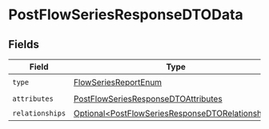 # PostFlowSeriesResponseDTOData


## Fields

| Field                                                                                                                  | Type                                                                                                                   | Required                                                                                                               | Description                                                                                                            |
| ---------------------------------------------------------------------------------------------------------------------- | ---------------------------------------------------------------------------------------------------------------------- | ---------------------------------------------------------------------------------------------------------------------- | ---------------------------------------------------------------------------------------------------------------------- |
| `type`                                                                                                                 | [FlowSeriesReportEnum](../../models/components/FlowSeriesReportEnum.md)                                                | :heavy_check_mark:                                                                                                     | N/A                                                                                                                    |
| `attributes`                                                                                                           | [PostFlowSeriesResponseDTOAttributes](../../models/components/PostFlowSeriesResponseDTOAttributes.md)                  | :heavy_check_mark:                                                                                                     | N/A                                                                                                                    |
| `relationships`                                                                                                        | [Optional\<PostFlowSeriesResponseDTORelationships>](../../models/components/PostFlowSeriesResponseDTORelationships.md) | :heavy_minus_sign:                                                                                                     | N/A                                                                                                                    |